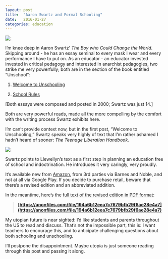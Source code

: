 ```yaml
---
layout: post
title:  "Aaron Swartz and Formal Schooling"
date:   2016-01-27
categories: education
---
```



![](http://ecx.images-amazon.com/images/I/51waG0MoAAL._SX334_BO1,204,203,200_.jpg)

I’m knee deep in Aaron Swartz’ _The Boy who Could Change the World_. Skipping around - he has an essay seminal to every mask I wear and every performance I have to put on. As an educator - an educator invested invested in critical pedagogy and interested in anarchist pedagogies, two strike me very powerfully; both are in the section of the book entitled “Unschool”:

1. [Welcome to Unschooling](http://web.archive.org/web/20020101214543/http://www.swartzfam.com:82/aaron/school/2001/04/05/)

2. [School Rules](https://books.google.com/books?id=TGE5CwAAQBAJ&amp;pg=PA327&amp;dq=school+rules+aaron+swartz&amp;hl=en&amp;sa=X&amp;ved=0ahUKEwiQ3MyP7sfKAhWmsYMKHS4lCM4Q6AEIHDAA#v=onepage&amp;q=school%20rules%20aaron%20swartz&amp;f=false)

[Both essays were composed and posted in 2000; Swartz was just 14.]


Both are very powerful reads, made all the more compelling by the comfort with the writing process Swartz exhibits here.

I’m can’t provide context now, but in the first post, “Welcome to Unschooling,” Swartz speaks very highly of text that I’m rather ashamed I hadn’t heard of sooner: _The Teenage Liberation Handbook._

![](https://upload.wikimedia.org/wikipedia/en/9/97/The_Teenage_Liberation_Handbook.jpg)

Swartz points to Llewellyn’s text as a first step in planning an education free of school and indoctrination. He introduces it very caringly, very proudly.

It’s available new from [Amazon](http://smile.amazon.com/Teenage-Liberation-Handbook-School-Education/dp/0962959170/ref=sr_1_1?ie=UTF8&qid=1453829250&sr=8-1&keywords=teenage+liberation+handbook), from 3rd parties via Barnes and Noble, and not at all via Google Play. If you decide to purchase retail, beware that there’s a revised edition and an abbreviated addition.

In the meantime, here’s the [full text of the revised edition in PDF format](https://anonfiles.com/file/194a6b12eea7c7679bfb29f6ae28e4a7):
> **[https://anonfiles.com/file/194a6b12eea7c7679bfb29f6ae28e4a7](https://anonfiles.com/file/194a6b12eea7c7679bfb29f6ae28e4a7)**

My utopian future is near sighted: I’d like students and parents throughout the US to read and discuss. That’s not the impossible part, this is: I want teachers to encourage this, and to anticipate challenging questions about both schooling and unschooling.

I’ll postpone the disappointment. Maybe utopia is just someone reading through this post and passing it along.
